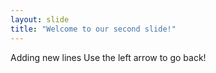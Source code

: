 ```yaml
---
layout: slide
title: "Welcome to our second slide!"
---
```

Adding new lines 
Use the left arrow to go back!
